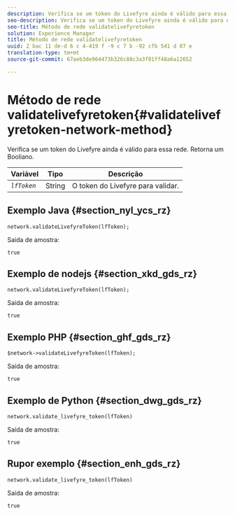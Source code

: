 ```yaml
---
description: Verifica se um token do Livefyre ainda é válido para essa rede. Retorna um Booliano.
seo-description: Verifica se um token do Livefyre ainda é válido para essa rede. Retorna um Booliano.
seo-title: Método de rede validatelivefyretoken
solution: Experience Manager
title: Método de rede validatelivefyretoken
uuid: 2 bac 11 de-d 6 c 4-419 f -9 c 7 b -92 cfb 541 d 07 e
translation-type: tm+mt
source-git-commit: 67aeb3de964473b326c88c3a3f81ff48a6a12652

---
```



# Método de rede validatelivefyretoken{#validatelivefyretoken-network-method}

Verifica se um token do Livefyre ainda é válido para essa rede. Retorna um Booliano.

| Variável | Tipo | Descrição |
|---|---|---|
| *`lfToken`* | String | O token do Livefyre para validar. |

## Exemplo Java {#section_nyl_ycs_rz}

```
network.validateLivefyreToken(lfToken); 
```

Saída de amostra:

```
true 
```

## Exemplo de nodejs {#section_xkd_gds_rz}

```
network.validateLivefyreToken(lfToken); 
```

Saída de amostra:

```
true 
```

## Exemplo PHP {#section_ghf_gds_rz}

```
$network->validateLivefyreToken(lfToken); 
```

Saída de amostra:

```
true 
```

## Exemplo de Python {#section_dwg_gds_rz}

```
network.validate_livefyre_token(lfToken) 
```

Saída de amostra:

```
true 
```

## Rupor exemplo {#section_enh_gds_rz}

```
network.validate_livefyre_token(lfToken) 
```

Saída de amostra:

```
true 
```


